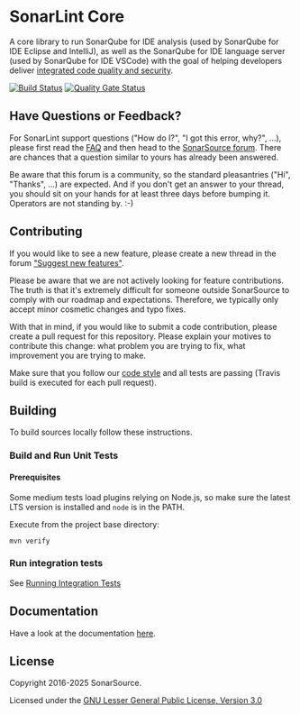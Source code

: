 SonarLint Core
==============
A core library to run SonarQube for IDE analysis (used by SonarQube for IDE Eclipse and IntelliJ), as well as the SonarQube for IDE language server (used by SonarQube for IDE VSCode) with the goal of helping developers deliver [integrated code quality and security](https://www.sonarsource.com/solutions/for-developers/?utm_medium=referral&utm_source=github&utm_campaign=clean-code&utm_content=sonarlint-core).

[![Build Status](https://api.cirrus-ci.com/github/SonarSource/sonarlint-core.svg)](https://cirrus-ci.com/github/SonarSource/sonarlint-core)
[![Quality Gate Status](https://next.sonarqube.com/sonarqube/api/project_badges/measure?project=org.sonarsource.sonarlint.core%3Asonarlint-core-parent&metric=alert_status)](https://next.sonarqube.com/sonarqube/dashboard?id=org.sonarsource.sonarlint.core%3Asonarlint-core-parent)

Have Questions or Feedback?
---------------------------

For SonarLint support questions ("How do I?", "I got this error, why?", ...), please first read the [FAQ](https://community.sonarsource.com/t/frequently-asked-questions/7204) and then head to the [SonarSource forum](https://community.sonarsource.com/c/help/sl). There are chances that a question similar to yours has already been answered. 

Be aware that this forum is a community, so the standard pleasantries ("Hi", "Thanks", ...) are expected. And if you don't get an answer to your thread, you should sit on your hands for at least three days before bumping it. Operators are not standing by. :-)


Contributing
------------

If you would like to see a new feature, please create a new thread in the forum ["Suggest new features"](https://community.sonarsource.com/c/suggestions/features).

Please be aware that we are not actively looking for feature contributions. The truth is that it's extremely difficult for someone outside SonarSource to comply with our roadmap and expectations. Therefore, we typically only accept minor cosmetic changes and typo fixes.

With that in mind, if you would like to submit a code contribution, please create a pull request for this repository. Please explain your motives to contribute this change: what problem you are trying to fix, what improvement you are trying to make.

Make sure that you follow our [code style](https://github.com/SonarSource/sonar-developer-toolset#code-style) and all tests are passing (Travis build is executed for each pull request).

Building
--------

To build sources locally follow these instructions.

### Build and Run Unit Tests

#### Prerequisites

Some medium tests load plugins relying on Node.js, so make sure the latest LTS version is installed and `node` is in the PATH.

Execute from the project base directory:

    mvn verify

### Run integration tests

See [Running Integration Tests](its/README.md)

Documentation
-------------

Have a look at the documentation [here](spec/README.adoc).

License
-------

Copyright 2016-2025 SonarSource.

Licensed under the [GNU Lesser General Public License, Version 3.0](http://www.gnu.org/licenses/lgpl.txt)
